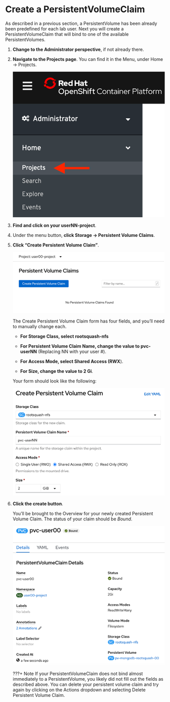 # Create a PersistentVolumeClaim

As described in a previous section, a PersistentVolume has been already been predefined for each lab user. Next you will create a PersistentVolumeClaim that will bind to one of the available PersistentVolumes.

1. **Change to the Administrator perspective**, if not already there.

1. **Navigate to the Projects page**. You can find it in the Menu, under Home -> Projects.

    ![home-projects](images/home-projects.png)

1. **Find and click on your userNN-project**.

1. Under the menu button, **click Storage -> Persistent Volume Claims**.

1. **Click “Create Persistent Volume Claim”**.

    ![create-pvc](images/create-pvc.png)

    The Create Persistent Volume Claim form has four fields, and you’ll need to manually change each.

    * **For Storage Class, select rootsquash-nfs**

    * **For Persistent Volume Claim Name, change the value to pvc-userNN** (Replacing NN with your user #).

    * **For Access Mode, select Shared Access (RWX**).

    * **For Size, change the value to 2 Gi**.

    Your form should look like the following:

    ![create-pvc-2](images/create-pvc-2.png)

1. **Click the create button**.

    You’ll be brought to the Overview for your newly created Persistent Volume Claim. The status of your claim should be *Bound*.

    ![bound-pvc](images/bound-pvc.png)

    ???+ Note
        If your PersistentVolumeClaim does not bind almost immediately to a PersistentVolume, you likely did not fill out the fields as described above. You can delete your persistent volume claim and try again by clicking on the Actions dropdown and selecting Delete Persistent Volume Claim.
